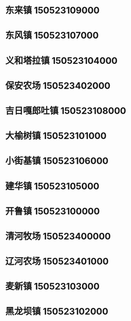 # 东来镇 150523109000
# 东风镇 150523107000
# 义和塔拉镇 150523104000
# 保安农场 150523402000
# 吉日嘎郎吐镇 150523108000
# 大榆树镇 150523101000
# 小街基镇 150523106000
# 建华镇 150523105000
# 开鲁镇 150523100000
# 清河牧场 150523400000
# 辽河农场 150523401000
# 麦新镇 150523103000
# 黑龙坝镇 150523102000
